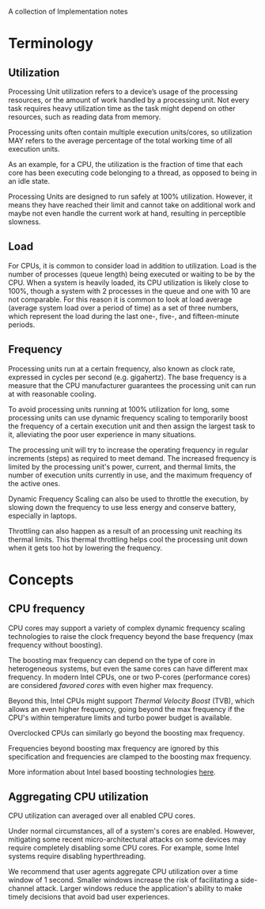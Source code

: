 A collection of Implementation notes

Terminology
===

Utilization
---

Processing Unit utilization refers to a device’s usage of the processing resources,
or the amount of work handled by a processing unit. Not every task requires heavy
utilization time as the task might depend on other resources, such as reading data from memory.

Processing units often contain multiple execution units/cores, so utilization MAY refers to the
average percentage of the total working time of all execution units.

As an example, for a CPU, the utilization is the fraction of time that each core has been
executing code belonging to a thread, as opposed to being in an idle state.

Processing Units are designed to run safely at 100% utilization. However, it means they have reached
their limit and cannot take on additional work and maybe not even handle the current work at
hand, resulting in perceptible slowness.

Load
---
For CPUs, it is common to consider load in addition to utilization. Load is the number
of processes (queue length) being executed or waiting to be by the CPU. When a system is
heavily loaded, its CPU utilization is likely close to 100%, though a system with
2 processes in the queue and one with 10 are not comparable. For this reason it is common
to look at load average (average system load over a period of time) as a set of three
numbers, which represent the load during the last one-, five-, and fifteen-minute periods.

Frequency
---

Processing units run at a certain frequency, also known as clock rate, expressed in
cycles per second (e.g. gigahertz). The base frequency is a measure that the CPU manufacturer
guarantees the processing unit can run at with reasonable cooling.

To avoid processing units running at 100% utilization for long, some processing units can use dynamic frequency scaling to temporarily boost the
frequency of a certain execution unit and then assign the largest task to it, alleviating
the poor user experience in many situations.

The processing unit will try to increase the operating frequency in regular increments (steps)
as required to meet demand. The increased frequency is limited by the processing unit's power,
current, and thermal limits, the number of execution units currently in use, and the maximum
frequency of the active ones.

Dynamic Frequency Scaling can also be used to throttle the execution,
by slowing down the frequency to use less energy and conserve battery, especially in laptops.

Throttling can also happen as a result of an processing unit reaching its thermal limits. This
thermal throttling helps cool the processing unit down when it gets too hot by lowering the frequency.


Concepts
===

CPU frequency
---
CPU cores may support a variety of complex dynamic frequency scaling technologies to raise the
clock frequency beyond the base frequency (max frequency without boosting).

The boosting max frequency can depend on the type of core in heterogeneous systems, but even
the same cores can have different max frequency. In modern Intel CPUs, one or two P-cores (performance
cores) are considered <em>favored cores</em> with even higher max frequency.

Beyond this, Intel CPUs might support <em>Thermal Velocity Boost</em> (TVB), which allows an even higher
frequency, going beyond the max frequency if the CPU's within temperature limits and turbo power budget is
available.

Overclocked CPUs can similarly go beyond the boosting max frequency.

Frequencies beyond boosting max frequency are ignored by this specification and frequencies are
clamped to the boosting max frequency.

More information about Intel based boosting technologies <a
href="https://www.intel.com/content/www/us/en/gaming/resources/how-intel-technologies-boost-cpu-performance.html">
here</a>.

Aggregating CPU utilization
---

CPU utilization can averaged over all enabled CPU cores.

Under normal circumstances, all of a system's cores are enabled. However,
mitigating some recent micro-architectural attacks on some devices may require
completely disabling some CPU cores. For example, some Intel systems require
disabling hyperthreading.

We recommend that user agents aggregate CPU utilization over a time window of 1
second. Smaller windows increase the risk of facilitating a side-channel attack.
Larger windows reduce the application's ability to make timely decisions that
avoid bad user experiences.

